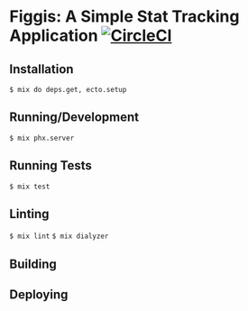 # Figgis: A Simple Stat Tracking Application [![CircleCI](https://circleci.com/gh/jherdman/figgis.svg?style=svg&circle-token=1d6ee3b0bc2c724e6479fb4d61407aa60ad6f6ff)](https://circleci.com/gh/jherdman/figgis)

## Installation

`$ mix do deps.get, ecto.setup`

## Running/Development

`$ mix phx.server`

## Running Tests

`$ mix test`

## Linting

`$ mix lint`
`$ mix dialyzer`

## Building

## Deploying
